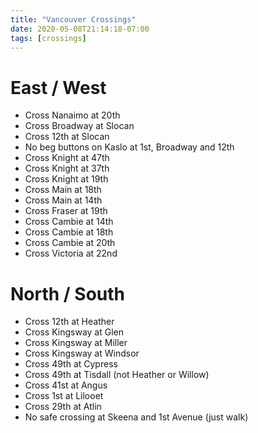 ```yaml
---
title: "Vancouver Crossings"
date: 2020-05-08T21:14:18-07:00
tags: [crossings]
---
```


# East / West

* Cross Nanaimo at 20th
* Cross Broadway at Slocan
* Cross 12th at Slocan
* No beg buttons on Kaslo at 1st, Broadway and 12th
* Cross Knight at 47th
* Cross Knight at 37th
* Cross Knight at 19th
* Cross Main at 18th
* Cross Main at 14th
* Cross Fraser at 19th
* Cross Cambie at 14th
* Cross Cambie at  18th
* Cross Cambie at 20th
* Cross Victoria at 22nd

# North / South	

* Cross 12th at Heather
* Cross Kingsway at Glen
* Cross Kingsway at Miller
* Cross Kingsway at Windsor
* Cross 49th at Cypress
* Cross 49th at Tisdall (not Heather or Willow)
* Cross 41st at Angus
* Cross 1st at Lilooet
* Cross 29th at Atlin
* No safe crossing at Skeena and 1st Avenue (just walk)

